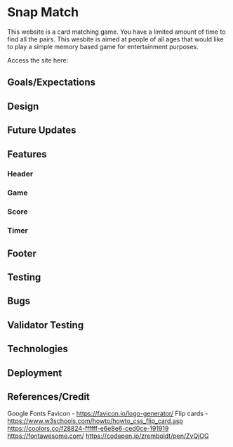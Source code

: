 # Snap Match
This website is a card matching game. You have a limited amount of time to find all the pairs. This wesbite is aimed at people of all ages that would like to play a simple memory based game for entertainment purposes.

Access the site here:
<br>
## Goals/Expectations
## Design
## Future Updates
## Features
### Header
### Game
### Score
### Timer
## Footer
## Testing
## Bugs
## Validator Testing
## Technologies
## Deployment
## References/Credit
Google Fonts 
Favicon - https://favicon.io/logo-generator/ 
Flip cards - https://www.w3schools.com/howto/howto_css_flip_card.asp 
https://coolors.co/f28824-ffffff-e6e8e6-ced0ce-191919 
https://fontawesome.com/ 
https://codepen.io/zremboldt/pen/ZvQjOG